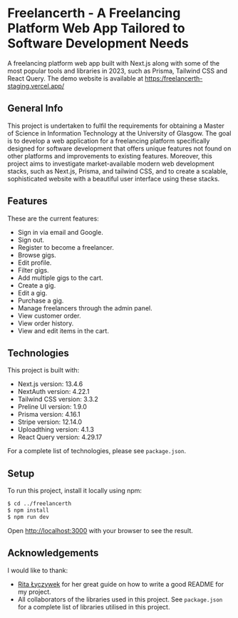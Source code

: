 # Freelancerth - A Freelancing Platform Web App Tailored to Software Development Needs

A freelancing platform web app built with Next.js along with some of the most popular tools and libraries in 2023, such as Prisma, Tailwind CSS and React Query. The demo website is available at [https:/freelancerth-staging.vercel.app/](https://freelancerth-staging.vercel.app/)

## General Info

This project is undertaken to fulfil the requirements for obtaining a Master of Science in Information Technology at the University of Glasgow. The goal is to develop a web application for a freelancing platform specifically designed for software development that offers unique features not found on other platforms and improvements to existing features. Moreover, this project aims to investigate market-available modern web development stacks, such as Next.js, Prisma, and tailwind CSS, and to create a scalable, sophisticated website with a beautiful user interface using these stacks.

## Features

These are the current features:

* Sign in via email and Google.
* Sign out.
* Register to become a freelancer.
* Browse gigs.
* Edit profile.
* Filter gigs.
* Add multiple gigs to the cart.
* Create a gig.
* Edit a gig.
* Purchase a gig.
* Manage freelancers through the admin panel.
* View customer order.
* View order history.
* View and edit items in the cart.

## Technologies

This project is built with:

* Next.js version: 13.4.6
* NextAuth version: 4.22.1
* Tailwind CSS version: 3.3.2
* Preline UI version: 1.9.0  
* Prisma version: 4.16.1
* Stripe version: 12.14.0
* Uploadthing version: 4.1.3
* React Query version: 4.29.17

For a complete list of technologies, please see `package.json`.

## Setup

To run this project, install it locally using npm:

```bash
$ cd ../freelancerth
$ npm install
$ npm run dev
```

Open [http://localhost:3000](http://localhost:3000) with your browser to see the result.

## Acknowledgements

I would like to thank:

* [Rita Łyczywek](https://bulldogjob.com/readme/how-to-write-a-good-readme-for-your-github-project) for her great guide on how to write a good README for my project.
* All collaborators of the libraries used in this project. See `package.json` for a complete list of libraries utilised in this project.